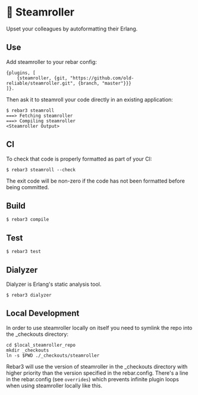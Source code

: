 🚂 Steamroller
==============

Upset your colleagues by autoformatting their Erlang.

Use
---

Add steamroller to your rebar config:

    {plugins, [
        {steamroller, {git, "https://github.com/old-reliable/steamroller.git", {branch, "master"}}}
    ]}.

Then ask it to steamroll your code directly in an existing application:

    $ rebar3 steamroll
    ===> Fetching steamroller
    ===> Compiling steamroller
    <Steamroller Output>

CI
---

To check that code is properly formatted as part of your CI:

    $ rebar3 steamroll --check

The exit code will be non-zero if the code has not been formatted before being committed.

Build
-----

    $ rebar3 compile

Test
----

    $ rebar3 test

Dialyzer
--------

Dialyzer is Erlang's static analysis tool.

    $ rebar3 dialyzer

Local Development
-----------------

In order to use steamroller locally on itself you need to symlink the repo into the \_checkouts
directory:

    cd $local_steamroller_repo
    mkdir _checkouts
    ln -s $PWD ./_checkouts/steamroller

Rebar3 will use the version of steamroller in the \_checkouts directory with higher priority than
the version specified in the rebar.config. There's a line in the rebar.config (see `overrides`)
which prevents infinite plugin loops when using steamroller locally like this.
